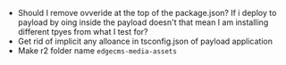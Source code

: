 - Should I remove ovveride at the top of the package.json? If i deploy to payload by oing inside the payload doesn't that mean I am installing different tpyes from what I test for?
- Get rid of implicit any alloance in tsconfig.json of payload application
- Make r2 folder name `edgecms-media-assets`
